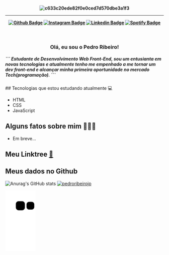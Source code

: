 <h4 align="center">
 
![c633c20ede82f0e0ced7d570dbe3a1f3](https://user-images.githubusercontent.com/70382532/138322189-2db8df52-9dcb-40a0-88a8-c365466bd33d.gif)

<hr>

[![Github Badge](https://img.shields.io/badge/-Facebook-blue?style=for-the-badge&logo=Facebook&logoColor=white&link=https://github.com/pedroribeiro.jp)](https://www.facebook.com/profile.php?id=100066264505245)
[![Instagram Badge](https://img.shields.io/badge/-instagram-red?style=for-the-badge&logo=instagram&logoColor=white&link=https://github.com/pedroribeiro.jp)](https://www.instagram.com/pedroribeiro.jp/)
[![Linkedin Badge](https://img.shields.io/badge/-Linkedin-blue?style=for-the-badge&logo=Linkedin&logoColor=white&link=https://github.com/pedroribeiro.jp)](https://www.linkedin.com/in/pedro-ribeiro-30477a227/)
[![Spotify Badge](https://img.shields.io/badge/-Spotify-3bb34b?style=for-the-badge&logo=Spotify&logoColor=161f16&link=https://github.com/pedroribeiro.jp)]()
</h4>

<h3 align="center">  <br>

Olá, eu sou o Pedro Ribeiro! 
<br>

</h3>

<h5>
```
Estudante de Desenvolvimento Web Front-End, sou um entusianta em novas tecnologias e atualmente tenho  me empenhado a me tornar um dev front-end e alcançar minha primeira oportunidade no mercado Tech(programação).
```
 </h5>
## Tecnologias que estou estudando atualmente 💻

  - HTML
  - CSS
  - JavaScript

## Alguns fatos sobre mim 👨🏻‍💻

- Em breve...

## Meu Linktree [:link:](https://linktr.ee/pedroribeiro_jp)

## Meus dados no Github



![Anurag's GitHub stats](https://github-readme-stats.vercel.app/api?username=pedroribeirojp&show_icons=true&theme=tokyonight)
[![pedroribeirojp](https://github-readme-stats.vercel.app/api/top-langs/?username=pedroribeirojp&hide=html&layout=compact=true&theme=tokyonight)](https://github.com/pedroribeirojp)
<!-- ![Top Langs](https://github-readme-stats.vercel.app/api/top-langs/?username=arthurspk&layout=compact&theme=tokyonight) -->
![Snake animation](https://github.com/rafaballerini/rafaballerini/blob/output/github-contribution-grid-snake.svg)

